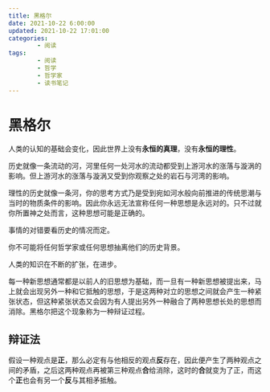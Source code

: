 ```yaml
---
title: 黑格尔
date: 2021-10-22 6:00:00
updated: 2021-10-22 17:01:00
categories:
        - 阅读
tags:
        - 阅读
        - 哲学
        - 哲学家
        - 读书笔记
---
```

# 黑格尔

人类的认知的基础会变化，因此世界上没有**永恒的真理**，没有**永恒的理性**。

历史就像一条流动的河，河里任何一处河水的流动都受到上游河水的涨落与漩涡的影响。但上游河水的涨落与漩涡又受到你观察之处的岩石与河湾的影响。

理性的历史就像一条河，你的思考方式乃是受到宛如河水般向前推进的传统思潮与当时的物质条件的影响。因此你永远无法宣称任何一种思想是永远对的。只不过就你所置神之处而言，这种思想可能是正确的。

事情的对错要看历史的情况而定。

你不可能将任何哲学家或任何思想抽离他们的历史背景。

人类的知识在不断的扩张，在进步。

每一种新思想通常都是以前人的旧思想为基础，而一旦有一种新思想被提出来，马上就会出现另外一种和它抵触的思想，于是这两种对立的思想之间就会产生一种紧张状态，但这种紧张状态又会因为有人提出另外一种融合了两种思想长处的思想而消除。黑格尔把这个现象称为一种辩证过程。

## 辩证法

假设一种观点是**正**，那么必定有与他相反的观点**反**存在，因此便产生了两种观点之间的矛盾，之后这两种观点再被第三种观点**合**给消除，这时的**合**就变为了正，而这个**正**也会有另一个**反**与其相矛抵触。

